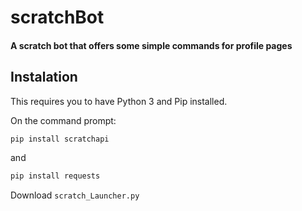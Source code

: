# scratchBot
#### A scratch bot that offers some simple commands for profile pages

## Instalation
This requires you to have Python 3 and Pip installed.

On the command prompt: 
```bash
pip install scratchapi
```

and 

```bash
pip install requests
```

Download `scratch_Launcher.py`


